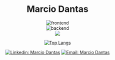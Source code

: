 <div align="center">

# Marcio Dantas

![frontend](https://skillicons.dev/icons?i=html,css,sass,js,ts)<br>
![backend](https://skillicons.dev/icons?i=php,mysql,py,rust,nodejs)<br>
![](https://skillicons.dev/icons?i=django,react,postgres)

[![Top Langs](https://github-readme-stats.vercel.app/api/top-langs/?username=marc-dantas&theme=dark&layout=compact)](https://github.com/anuraghazra/github-readme-stats)


[![Linkedin: Marcio Dantas](https://img.shields.io/badge/-Marcio%20Dantas-blue?style=flat&logo=Linkedin&logoColor=white)](https://www.linkedin.com/in/marc-dantas/)
[![Email: Marcio Dantas](https://img.shields.io/badge/-marcio.dantas.pro@outlook.com-006bed?style=flat&logo=Gmail&logoColor=white)](mailto:marcio.dantas.pro@outlook.com)
</div>